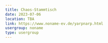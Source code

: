 ```yaml
---
title: Chaos-Stammtisch
date: 2023-07-06
location: TBA
link: https://www.noname-ev.de/yarpnarp.html
usergroup: noname
type: usergroup
---
```

